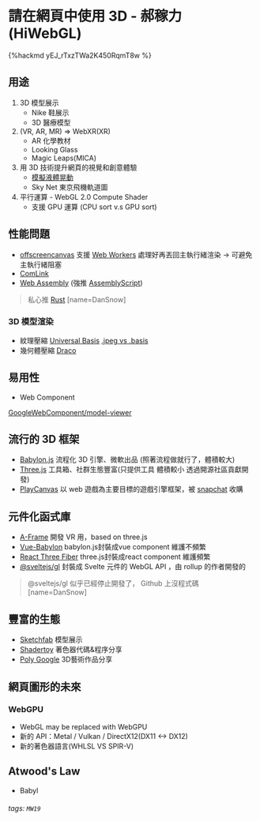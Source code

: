 # 請在網頁中使用 3D - 郝稼力 (HiWebGL)

{%hackmd yEJ_rTxzTWa2K450RqmT8w %}

## 用途
1. 3D 模型展示
    - Nike 鞋展示
    - 3D 醫療模型
3. (VR, AR, MR) => WebXR(XR)
    - AR 化學教材
    - Looking Glass
    - Magic Leaps(MICA)
3. 用 3D 技術提升網頁的視覺和創意體驗
    - [模擬液體晃動](https://liquid.lab.lorenzocadamuro.com)
    - Sky Net 東京飛機軌道圖
4. 平行運算 - WebGL 2.0 Compute Shader
    - 支援 GPU 運算 (CPU sort v.s GPU sort)

## 性能問題
- [offscreencanvas](https://developer.mozilla.org/en-US/docs/Web/API/OffscreenCanvas)
    支援 [Web Workers](https://developer.mozilla.org/en-US/docs/Web/API/Web_Workers_API) 
處理好再丟回主執行緒渲染 -> 可避免主執行緒阻塞
- [ComLink](https://github.com/GoogleChromeLabs/comlink)
- [Web Assembly](https://zh.wikipedia.org/wiki/WebAssembly)
(強推 [AssemblyScript](https://docs.assemblyscript.org/))
> 私心推 [Rust](https://rustwasm.github.io/docs/book/) [name=DanSnow]

### 3D 模型渲染
- 紋理壓縮 [Universal Basis](https://github.com/binomialLLC/basis_universal)
[.jpeg vs .basis](https://www.khronos.org/blog/google-and-binomial-contribute-basis-universal-texture-format-to-khronos-gltf-3d-transmission-open-standard)
- 幾何體壓縮 [Draco](https://google.github.io/draco/)

## 易用性

- Web Component


[GoogleWebComponent/model-viewer](https://developers.google.com/web/updates/2019/02/model-viewer)

## 流行的 3D 框架
- [Babylon.js](https://www.babylonjs.com/)
  流程化 3D 引擎、微軟出品 (照著流程做就行了，體積較大)
- [Three.js](https://threejs.org/)
  工具箱、社群生態豐富(只提供工具 體積較小 透過開源社區貢獻開發)
- [PlayCanvas](https://playcanvas.com/)
  以 web 遊戲為主要目標的遊戲引擎框架，被 [snapchat](https://www.snapchat.com/) 收購

## 元件化函式庫
- [A-Frame](https://aframe.io)
  開發 VR 用，based on three.js
- [Vue-Babylon](https://github.com/Beg-in/vue-babylonjs)
  babylon.js封裝成vue component 維護不頻繁
- [React Three Fiber](https://github.com/drcmda/react-three-fiber)
  three.js封裝成react component 維護頻繁
- [@sveltejs/gl](https://github.com/Rich-Harris/svelte-gl)
  封裝成 Svelte 元件的 WebGL API ，由 rollup 的作者開發的
 > @sveltejs/gl 似乎已經停止開發了， Github 上沒程式碼 [name=DanSnow]

## 豐富的生態
- [Sketchfab](https://sketchfab.com/)
    模型展示
- [Shadertoy](https://www.shadertoy.com/)
    著色器代碼&程序分享
- [Poly Google](https://poly.google.com/)
    3D藝術作品分享

## 網頁圖形的未來

### WebGPU
- WebGL may be replaced with WebGPU
- 新的 API：Metal / Vulkan / DirectX12(DX11 <-> DX12)
- 新的著色器語言(WHLSL VS SPIR-V)


## Atwood's Law
- Babyl

###### tags: `MW19`
